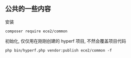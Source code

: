## 公共的一些内容

安装

```shell
composer require ece2/common
```

初始化, 仅仅用在刚刚创建的 hyperf 项目, 不然会覆盖项目代码

```shell
php bin/hyperf.php vendor:publish ece2/common -f
```
